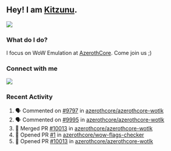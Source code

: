 ## Hey! I am [Kitzunu](https://Github.com/Kitzunu).

<!--<a href="https://github-readme-stats.kitzunu.vercel.app/api?username=Kitzunu&show_icons=true&theme=dark">
  <img align="center" src="https://github-readme-stats.kitzunu.vercel.app/api?username=Kitzunu&show_icons=true&theme=dark" />
</a>-->
<a href="https://github-readme-stats.kitzunu.vercel.app/api?username=Kitzunu&show_icons=true&theme=dark">
  <img align="center" src="https://github-readme-stats.vercel.app/api/top-langs/?username=Kitzunu&layout=compact&theme=dark" />
</a>

### What do I do?

I focus on WoW Emulation at [AzerothCore](https://Github.com/AzerothCore). Come join us ;)

### Connect with me
[![](https://img.shields.io/badge/AzerothCore%20Discord-Connect%20with%20me!-green)](https://discord.com/invite/gkt4y2x)

### Recent Activity

<!--START_SECTION:activity-->
1. 🗣 Commented on [#9797](https://github.com/azerothcore/azerothcore-wotlk/issues/9797) in [azerothcore/azerothcore-wotlk](https://github.com/azerothcore/azerothcore-wotlk)
2. 🗣 Commented on [#9995](https://github.com/azerothcore/azerothcore-wotlk/issues/9995) in [azerothcore/azerothcore-wotlk](https://github.com/azerothcore/azerothcore-wotlk)
3. 🎉 Merged PR [#10013](https://github.com/azerothcore/azerothcore-wotlk/pull/10013) in [azerothcore/azerothcore-wotlk](https://github.com/azerothcore/azerothcore-wotlk)
4. 💪 Opened PR [#1](https://github.com/azerothcore/wow-flags-checker/pull/1) in [azerothcore/wow-flags-checker](https://github.com/azerothcore/wow-flags-checker)
5. 💪 Opened PR [#10013](https://github.com/azerothcore/azerothcore-wotlk/pull/10013) in [azerothcore/azerothcore-wotlk](https://github.com/azerothcore/azerothcore-wotlk)
<!--END_SECTION:activity-->
